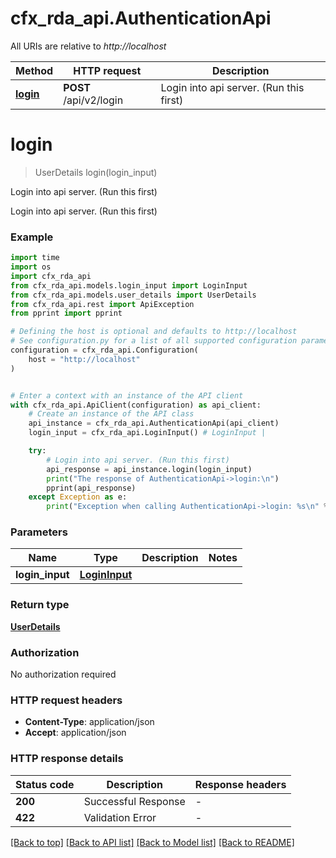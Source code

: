# cfx_rda_api.AuthenticationApi

All URIs are relative to *http://localhost*

Method | HTTP request | Description
------------- | ------------- | -------------
[**login**](AuthenticationApi.md#login) | **POST** /api/v2/login | Login into api server. (Run this first)


# **login**
> UserDetails login(login_input)

Login into api server. (Run this first)

Login into api server. (Run this first)

### Example

```python
import time
import os
import cfx_rda_api
from cfx_rda_api.models.login_input import LoginInput
from cfx_rda_api.models.user_details import UserDetails
from cfx_rda_api.rest import ApiException
from pprint import pprint

# Defining the host is optional and defaults to http://localhost
# See configuration.py for a list of all supported configuration parameters.
configuration = cfx_rda_api.Configuration(
    host = "http://localhost"
)


# Enter a context with an instance of the API client
with cfx_rda_api.ApiClient(configuration) as api_client:
    # Create an instance of the API class
    api_instance = cfx_rda_api.AuthenticationApi(api_client)
    login_input = cfx_rda_api.LoginInput() # LoginInput | 

    try:
        # Login into api server. (Run this first)
        api_response = api_instance.login(login_input)
        print("The response of AuthenticationApi->login:\n")
        pprint(api_response)
    except Exception as e:
        print("Exception when calling AuthenticationApi->login: %s\n" % e)
```


### Parameters

Name | Type | Description  | Notes
------------- | ------------- | ------------- | -------------
 **login_input** | [**LoginInput**](LoginInput.md)|  | 

### Return type

[**UserDetails**](UserDetails.md)

### Authorization

No authorization required

### HTTP request headers

 - **Content-Type**: application/json
 - **Accept**: application/json

### HTTP response details
| Status code | Description | Response headers |
|-------------|-------------|------------------|
**200** | Successful Response |  -  |
**422** | Validation Error |  -  |

[[Back to top]](#) [[Back to API list]](../README.md#documentation-for-api-endpoints) [[Back to Model list]](../README.md#documentation-for-models) [[Back to README]](../README.md)


